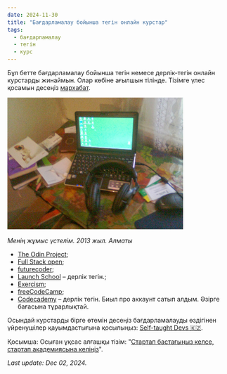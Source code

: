 ```yaml
---
date: 2024-11-30
title: "Бағдарламалау бойынша тегін онлайн курстар"
tags:
  - бағдарламалау
  - тегін
  - курс
---
```


Бұл бетте бағдарламалау бойынша тегін немесе дерлік-тегін онлайн курстарды жинаймын. Олар көбіне ағылшын тілінде. Тізімге үлес қосамын десеңіз [мархабат](https://github.com/yeldarx/homepage/blob/main/src/blog/2024/free-dev-courses.md). 

<img class="right-float-photo" src="/blog/images/2024/2014-work-table.jpg">

*Менің жұмыс үстелім. 2013 жыл. Алматы*

- [The Odin Project](https://www.theodinproject.com);
- [Full Stack open](https://fullstackopen.com/en/);
- [futurecoder](https://futurecoder.io/);
- [Launch School](https://launchschool.com/) – дерлік тегін.;
- [Exercism](https://exercism.org/);
- [freeCodeCamp](https://www.freecodecamp.org/);
- [Codecademy](https://www.codecademy.com) – дерлік тегін. Биыл про аккаунт сатып алдым. Әзірге бағасына тұрарлықтай.

Осындай курстарды бірге өтемін десеңіз бағдарламалауды өздігінен үйренушілер қауымдастығына қосылыңыз: [Self-taught Devs 🇰🇿](https://t.me/stdevs).

Қосымша: Осыған ұқсас алғашқы тізім: "[Стартап бастағыңыз келсе, стартап академиясына келіңіз](/blog/for-startupers/)".

*Last update: Dec 02, 2024.*